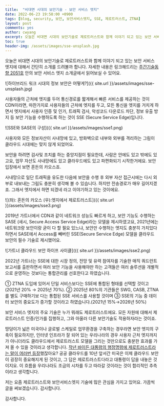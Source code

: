 ```yaml
---
title:  "비대면 시대의 보안기술 - 보안 서비스 엣지"
date: 2022-06-23 19:58:00 +0900
tags: [blog, security, 보안, 보안서비스엣지, SSE, 제로트러스트, ZTNA]
layout: post
comments: yes
author: cwyang
excerpt: 오늘은 비대면 시대의 보안기술로 제로트러스트와 함께 이야기 되고 있는 보안 서비스 엣지에 대해서 간단히 소개를 드려볼까 합니다. 사용자와 모든 정보자산이 사내망에 있고, 방화벽으로 내부와 외부를 격리하는 전통적인 보안 모델이 클라우드 시대에는 맞지 않게 되었어요. 보안을 하려면 검사및 조치를 하는 중앙지점이 필요한데, 사람은 안에도 있고 밖에도 있고요, 업무 자산도 사내망에도 있고 클라우드에도 있고 파편화되기 시작한거에요. 보안 입장에서 보면 혼돈의 카오스죠.
toc: true
header-img: /assets/images/sse-unsplash.jpg
---
```

오늘은 비대면 시대의 보안기술로 제로트러스트와 함께 이야기 되고 있는 보안 서비스 엣지에 대해서 간단히 소개를 드려볼까 합니다. 자세한 내용은 링크해드리는 [주간기술동향 2051호](https://www.itfind.or.kr/WZIN/jugidong/2051/file1834924209108887227-2051(2022.06.22)-23.pdf) 안의 보안 서비스 엣지 소개글에서 읽어보실 수 있어요.

![하이브리드 워크 시대의 정보 보안은 어떻게?]({{ site.url }}/assets/images/sse-unsplash.jpg)


사용자들의 근처에 엣지를 두어 통신경로를 짧게해서 빠른 서비스를 제공하는 것이 CDN이라면, 마찬가지로 사용자들의 근처에 엣지를 두고, 모든 통신을 엣지를 거치게 하면서 엣지에서 사용자 인증 및 인가, 트래픽 검사, 악성코드 다운로드 차단, 정보 유출 방지 등 보안 기능을 수행하도록 하는 것이 SSE (Secure Service Edge)입니다.

![SSE와 SASE의 구성]({{ site.url }}/assets/images/sse1.png)

사용자와 모든 정보자산이 사내망에 있고, 방화벽으로 내부와 외부를 격리하는 그림이 클라우드 시대에는 맞지 않게 되었어요.

보안을 하려면 검사및 조치를 하는 중앙지점이 필요한데, 사람은 안에도 있고 밖에도 있고요, 업무 자산도 사내망에도 있고 클라우드에도 있고 파편화되기 시작한거에요. 보안 입장에서 보면 혼돈의 카오스죠.

사내망으로 일단 트래픽을 유도한 다음에 보안을 수행 후 외부 자산 접근시에는 다시 외부로 내보내는 그림도 충분히 생각해 볼 수 있습니다. 하지만 전송경로가 매우 길어지겠죠. 그래서 엣지에서 하면 되겠네 라고 이야기하고 있는 것이에요.

![(좌): 혼돈의 카오스 (우):엣지에서 제로트러스트]({{ site.url }}/assets/images/sse3.png)

2019년 가트너에서 CDN과 같이 네트워크 성능도 빠르게 하고, 보안 기능도 수행하는 SASE (새시, Secure Access Service Edge)라는 모델을 제시하였고요, 2021년에는 네트워크랑 보안이랑 굳이 다 할 필요 있느냐, 보안만 수행하는 엣지도 충분히 가치있다 하면서 SASE에서 Access를 빼버린 SSE(Secure Service Edge) 모델을 클라우드 보안의 필수 기술로 제시했어요.

![가트너 클라우드 보안 하이프 사이클]({{ site.url }}/assets/images/sse2.png)

2022년 가트너는 SSE에 대한 시장 정의, 전망 및 유력 참여자를 기술한 매직 쿼드런트 보고서를 출판하면서
여러 보안 기능을 사용해야만 하는 고객들은 여러 솔루션을 개별적으로 운영하는 것보다는 통합관리를 선호한다고 하였습니다.

① ZTNA 도입에 있어서 단일 서비스보다는 SSE에 통합된 형태를 선택할 것이고 (2021년 20% → 2025년 70%). ② 2025년 80%의 기관들은 SWG, CASB, ZTNA를 별도 구매하기보 다는 통합된 SSE 서비스를 사용할 것이며 ③ SSE의 기능 중 데이터 보안의 중요도가 증가할 것이라고 하였습니다.(2021년 15%→2026년 50%)

보안 서비스 엣지의 주요 기술은 누가 뭐래도 제로트러스트에요. 모든 자원에 대해서 제로트러스트 인증/인가를 집행하고, 그와 아울러 다른 보안기술도 적용하자라는 것이죠.

땅덩이가 넓은 미국이나 글로벌 스케일로 업무환경을 구축하는 경우라면 보안 엣지의 구축이 필요하지만, 인터넷 인프라가 잘 되어 있는 우리나라의 경우 사용자 근처 엣지까지가 아니더라도 클라우드에서 제로트러스트 모델을 그리는 것만으로도 충분한 효과를 가져 올 수 있을 것이라고 생각합니다. [작년 바이든 대통령의 행정명령에 제로트러스트라는 말이 여러번 등장](https://www.whitehouse.gov/briefing-room/presidential-actions/2021/05/12/executive-order-on-improving-the-nations-cybersecurity/#:~:text=Zero%20Trust)했잖아요? 공공 클라우드를 10년 앞서간 미국은 이제 클라우드 보안이 굉장히 중요해지게 된 것이고, 그 답은 제로트러스트다라고 대통령이 답을 내놓은 것이지요. 이 흐름을 우리나라도 조금의 시차를 두고 따라갈 것이라는 것이 합리적인 추측이라고 생각합니다.

저는 요즘 제로트러스트와 보안서비스엣지 기술에 많은 관심을 가지고 있어요.
가끔씩 글을 써보겠습니다. 감사합니다.

감사합니다.
